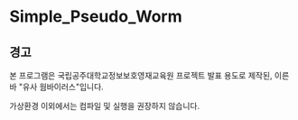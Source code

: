 # Simple_Pseudo_Worm

## 경고

본 프로그램은 국립공주대학교정보보호영재교육원 프로젝트 발표 용도로 제작된,
이른 바 "유사 웜바이러스"입니다.

가상환경 이외에서는 컴파일 및 실행을 권장하지 않습니다.